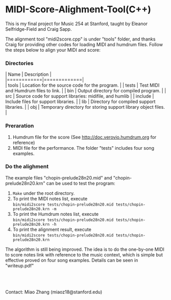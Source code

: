# MIDI-Score-Alighment-Tool(C++)

This is my final project for Music 254 at Stanford, taught by Eleanor Selfridge-Field and Craig Sapp.

The alignment tool "midi2score.cpp" is under "tools" folder, and thanks Craig for providing other codes for loading MIDI and humdrum files. Follow the steps below to align your MIDI and score:

### Directories
| Name | Description |        <br />
|============|=============|        <br />
| tools | Location for the source code for the program. |
| tests | Test MIDI and Humdrum files to link. |
| bin | Output directory for compiled program. |
| src | Source code for support libraries: midifile, and humlib |
| include | Include files for support libraries. |
| lib | Directory for compiled support libraries. |
| obj | Temporary directory for storing support library object files. |

### Preraration
1. Humdrum file for the score (See http://doc.verovio.humdrum.org for reference)
2. MIDI file for the performance.
The folder "tests" includes four song examples.

### Do the alighment
The example files "chopin-prelude28n20.mid" and "chopin-prelude28n20.krn" can be used to test the program:
1. `Make` under the root directory.
2. To print the MIDI notes list, execute <br />
  `bin/midi2score tests/chopin-prelude28n20.mid tests/chopin-prelude28n20.krn -m`
3. To print the Humdrum notes list, execute <br />
  `bin/midi2score tests/chopin-prelude28n20.mid tests/chopin-prelude28n20.krn -h`
4. To print the alignment result, execute <br />
  `bin/midi2score tests/chopin-prelude28n20.mid tests/chopin-prelude28n20.krn`

The algorithm is still being improved. The idea is to do the one-by-one MIDI to score notes link with reference to the music context, which is simple but effective proved on four song examples. Details can be seen in "writeup.pdf"

<br />
<br />
<br />
Contact: Miao Zhang (miaoz18@stanford.edu)

